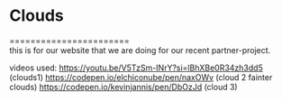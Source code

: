 # Clouds
=======================
<br>this is for our website that we are doing for our recent partner-project.


videos used:
https://youtu.be/V5TzSm-INrY?si=lBhXBe0R34zh3dd5 (clouds1)
https://codepen.io/elchiconube/pen/naxOWv (cloud 2 fainter clouds)
https://codepen.io/kevinjannis/pen/DbOzJd (cloud 3)
